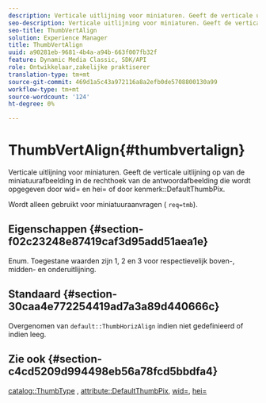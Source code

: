 ```yaml
---
description: Verticale uitlijning voor miniaturen. Geeft de verticale uitlijning op van de miniatuurafbeelding in de rechthoek van de antwoordafbeelding die wordt opgegeven door wid= en hei= of door kenmerk DefaultThumbPix.
seo-description: Verticale uitlijning voor miniaturen. Geeft de verticale uitlijning op van de miniatuurafbeelding in de rechthoek van de antwoordafbeelding die wordt opgegeven door wid= en hei= of door kenmerk DefaultThumbPix.
seo-title: ThumbVertAlign
solution: Experience Manager
title: ThumbVertAlign
uuid: a90281eb-9681-4b4a-a94b-663f007fb32f
feature: Dynamic Media Classic, SDK/API
role: Ontwikkelaar,zakelijke praktiserer
translation-type: tm+mt
source-git-commit: 469d1a5c43a972116a8a2efb0de5708800130a99
workflow-type: tm+mt
source-wordcount: '124'
ht-degree: 0%

---
```



# ThumbVertAlign{#thumbvertalign}

Verticale uitlijning voor miniaturen. Geeft de verticale uitlijning op van de miniatuurafbeelding in de rechthoek van de antwoordafbeelding die wordt opgegeven door wid= en hei= of door kenmerk::DefaultThumbPix.

Wordt alleen gebruikt voor miniatuuraanvragen ( `req=tmb`).

## Eigenschappen {#section-f02c23248e87419caf3d95add51aea1e}

Enum. Toegestane waarden zijn 1, 2 en 3 voor respectievelijk boven-, midden- en onderuitlijning.

## Standaard {#section-30caa4e772254419ad7a3a89d440666c}

Overgenomen van `default::ThumbHorizAlign` indien niet gedefinieerd of indien leeg.

## Zie ook {#section-c4cd5209d994498eb56a78fcd5bbdfa4}

[catalog::ThumbType](/help/aem-is-ir-api/is-api/image-catalog/image-serving-api-ref/c-image-catalog-reference/c-image-svg-data-reference/c-image-data-reference/r-thumbtype-cat.md) ,  [attribute::DefaultThumbPix](../../../../../is-api/image-catalog/image-serving-api-ref/c-image-catalog-reference/c-attributes-reference/r-defaultthumbpix.md#reference-cf52bb74bed2466e8bc8adb0cacd6141),  [wid=](../../../../../is-api/http-ref/image-serving-api-ref/c-http-protocol-reference/c-command-reference/r-is-http-wid.md#reference-bfeadcb67bf4485f851eb21345527e47),  [hei=](../../../../../is-api/http-ref/image-serving-api-ref/c-http-protocol-reference/c-command-reference/r-is-http-hei.md#reference-6d6f556ccc0e4b98a815e8a5c1944a96)
